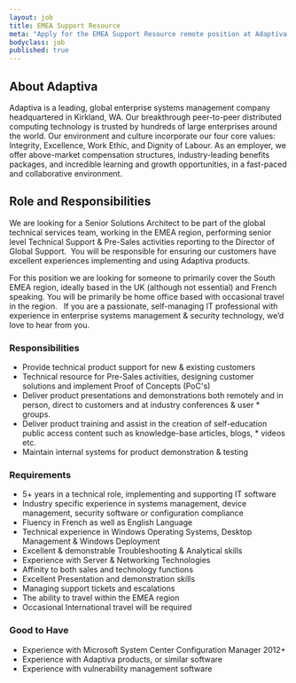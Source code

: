 ```yaml
---
layout: job
title: EMEA Support Resource
meta: "Apply for the EMEA Support Resource remote position at Adaptiva."
bodyclass: job
published: true
---
```

## About Adaptiva
Adaptiva is a leading, global enterprise systems management company headquartered in Kirkland, WA. Our breakthrough peer-to-peer distributed computing technology is trusted by hundreds of large enterprises around the world. Our environment and culture incorporate our four core values: Integrity, Excellence, Work Ethic, and Dignity of Labour. As an employer, we offer above-market compensation structures, industry-leading benefits packages, and incredible learning and growth opportunities, in a fast-paced and collaborative environment.


## Role and Responsibilities
We are looking for a Senior Solutions Architect to be part of the global technical services team, working in the EMEA region, performing senior level Technical Support & Pre-Sales activities reporting to the Director of Global Support.  You will be responsible for ensuring our customers have excellent experiences implementing and using Adaptiva products.

For this position we are looking for someone to primarily cover the South EMEA region, ideally based in the UK (although not essential) and French speaking.  You will be primarily be home office based with occasional travel in the region.
 
If you are a passionate, self-managing IT professional with experience in enterprise systems management & security technology, we’d love to hear from you. 

### Responsibilities
* Provide technical product support for new & existing customers
* Technical resource for Pre-Sales activities, designing customer solutions and implement Proof of Concepts (PoC's)
* Deliver product presentations and demonstrations both remotely and in person, direct to customers and at industry conferences & user * groups.
* Deliver product training and assist in the creation of self-education public access content such as knowledge-base articles, blogs, * videos etc.
* Maintain internal systems for product demonstration & testing




### Requirements
* 5+ years in a technical role, implementing and supporting IT software
* Industry specific experience in systems management, device management, security software or configuration compliance
* Fluency in French as well as English Language
* Technical experience in Windows Operating Systems, Desktop Management & Windows Deployment
* Excellent & demonstrable Troubleshooting & Analytical skills
* Experience with Server & Networking Technologies
* Affinity to both sales and technology functions
* Excellent Presentation and demonstration skills
* Managing support tickets and escalations
* The ability to travel within the EMEA region
* Occasional International travel will be required 

### Good to Have
* Experience with Microsoft System Center Configuration Manager 2012+
* Experience with Adaptiva products, or similar software
* Experience with vulnerability management software

